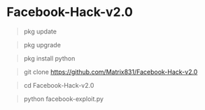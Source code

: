 # Facebook-Hack-v2.0


>pkg update

>pkg upgrade

>pkg install python

>git clone https://github.com/Matrix831/Facebook-Hack-v2.0

>cd Facebook-Hack-v2.0

>python facebook-exploit.py
